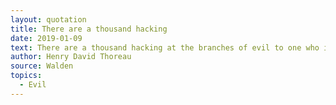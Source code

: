 ```yaml
---
layout: quotation
title: There are a thousand hacking
date: 2019-01-09
text: There are a thousand hacking at the branches of evil to one who is striking at the root.
author: Henry David Thoreau
source: Walden
topics:
  - Evil
---
```

